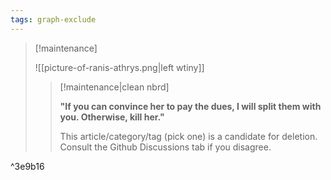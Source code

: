 ```yaml
---
tags: graph-exclude
---
```

> [!maintenance] 
> 
> ![[picture-of-ranis-athrys.png|left wtiny]]
> 
> > [!maintenance|clean nbrd]
> > 
> > **"If you can convince her to pay the dues, I will split them with you. Otherwise, kill her."**
> > 
> > This article/category/tag (pick one) is a candidate for deletion. Consult the Github Discussions tab if you disagree.

^3e9b16
